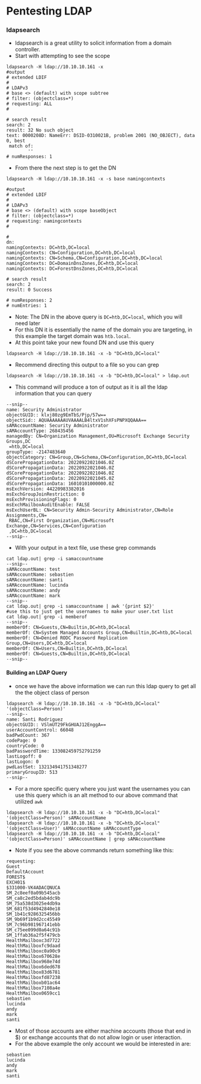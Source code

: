 # Pentesting LDAP

### ldapsearch&#x20;

* ldapsearch is a great utility to solicit information from a domain controller.
* Start with attempting to see the scope

```
ldapsearch -H ldap://10.10.10.161 -x 
#output 
# extended LDIF
#
# LDAPv3
# base <> (default) with scope subtree
# filter: (objectclass=*)
# requesting: ALL
#

# search result
search: 2
result: 32 No such object
text: 0000208D: NameErr: DSID-0310021B, problem 2001 (NO_OBJECT), data 0, best 
 match of:
        ''
# numResponses: 1
```

* From there the next step is to get the DN

```
ldapsearch -H ldap://10.10.10.161 -x -s base namingcontexts

#output
# extended LDIF
#
# LDAPv3
# base <> (default) with scope baseObject
# filter: (objectclass=*)
# requesting: namingcontexts 
#

#
dn:
namingContexts: DC=htb,DC=local
namingContexts: CN=Configuration,DC=htb,DC=local
namingContexts: CN=Schema,CN=Configuration,DC=htb,DC=local
namingContexts: DC=DomainDnsZones,DC=htb,DC=local
namingContexts: DC=ForestDnsZones,DC=htb,DC=local

# search result
search: 2
result: 0 Success

# numResponses: 2
# numEntries: 1

```

* Note: The DN in the above query is `DC=htb,DC=local`, which you will need later&#x20;
* For this DN it is essentially the name of the domain you are targeting, in this example the target domain was `htb.local`.
* At this point take your new found DN and use this query&#x20;

```
ldapsearch -H ldap://10.10.10.161 -x -b "DC=htb,DC=local"
```

* Recommend directing this output to a file so you can grep

```
ldapsearch -H ldap://10.10.10.161 -x -b "DC=htb,DC=local" > ldap.out
```

* This command will produce a ton of output as it is all the ldap information that you can query

```
--snip--
name: Security Administrator
objectGUID:: klxj80zg9EmTbS/Pjp/57w==
objectSid:: AQUAAAAAAAUVAAAALB4ltxV1shXFsPNPXQQAAA==
sAMAccountName: Security Administrator
sAMAccountType: 268435456
managedBy: CN=Organization Management,OU=Microsoft Exchange Security Groups,DC
 =htb,DC=local
groupType: -2147483640
objectCategory: CN=Group,CN=Schema,CN=Configuration,DC=htb,DC=local
dSCorePropagationData: 20220922021046.0Z
dSCorePropagationData: 20220922021046.0Z
dSCorePropagationData: 20220922021046.0Z
dSCorePropagationData: 20220922021045.0Z
dSCorePropagationData: 16010101000000.0Z
msExchVersion: 44220983382016
msExchGroupJoinRestriction: 0
msExchProvisioningFlags: 0
msExchMailboxAuditEnable: FALSE
msExchUserBL: CN=Security Admin-Security Administrator,CN=Role Assignments,CN=
 RBAC,CN=First Organization,CN=Microsoft Exchange,CN=Services,CN=Configuration
 ,DC=htb,DC=local
--snip--
```

* With your output in a text file, use these grep commands&#x20;

```
cat ldap.out| grep -i samaccountname 
--snip--
sAMAccountName: test
sAMAccountName: sebastien
sAMAccountName: santi
sAMAccountName: lucinda
sAMAccountName: andy
sAMAccountName: mark
--snip--
cat ldap.out| grep -i samaccountname | awk '{print $2}'
#use this to just get the usernames to make your user.txt list
cat ldap.out| grep -i memberof   
--snip--   
memberOf: CN=Guests,CN=Builtin,DC=htb,DC=local
memberOf: CN=System Managed Accounts Group,CN=Builtin,DC=htb,DC=local
memberOf: CN=Denied RODC Password Replication Group,CN=Users,DC=htb,DC=local
memberOf: CN=Users,CN=Builtin,DC=htb,DC=local
memberOf: CN=Guests,CN=Builtin,DC=htb,DC=local
--snip--
```

#### Building an LDAP Query

* once we have the above information we can run this ldap query to get all the the object class of person&#x20;

```
ldapsearch -H ldap://10.10.10.161 -x -b "DC=htb,DC=local" '(objectClass=Person)'
--snip--
name: Santi Rodriguez
objectGUID:: VSlmUT29FkGHUAJ12EnggA==
userAccountControl: 66048
badPwdCount: 367
codePage: 0
countryCode: 0
badPasswordTime: 133082459752791259
lastLogoff: 0
lastLogon: 0
pwdLastSet: 132134941751348277
primaryGroupID: 513
--snip--
```

* For a more specific query where you just want the usernames you can use this query which is an alt method to our above command that utilized `awk`

```
ldapsearch -H ldap://10.10.10.161 -x -b "DC=htb,DC=local" '(objectClass=Person)' sAMAccountName
ldapsearch -H ldap://10.10.10.161 -x -b "DC=htb,DC=local" '(objectClass=User)' sAMAccountName sAMAccountType
ldapsearch -H ldap://10.10.10.161 -x -b "DC=htb,DC=local" '(objectClass=Person)' sAMAccountName | grep sAMAccountName
```

* Note if you see the above commands return something like this:

```
requesting:
Guest
DefaultAccount
FOREST$
EXCH01$
$331000-VK4ADACQNUCA
SM_2c8eef0a09b545acb
SM_ca8c2ed5bdab4dc9b
SM_75a538d3025e4db9a
SM_681f53d4942840e18
SM_1b41c9286325456bb
SM_9b69f1b9d2cc45549
SM_7c96b981967141ebb
SM_c75ee099d0a64c91b
SM_1ffab36a2f5f479cb
HealthMailboxc3d7722
HealthMailboxfc9daad
HealthMailboxc0a90c9
HealthMailbox670628e
HealthMailbox968e74d
HealthMailbox6ded678
HealthMailbox83d6781
HealthMailboxfd87238
HealthMailboxb01ac64
HealthMailbox7108a4e
HealthMailbox0659cc1
sebastien
lucinda
andy
mark
santi

```

* Most of those accounts are either machine accounts (those that end in $) or exchange accounts that do not allow login or user interaction.
* For the above example the only account we would be interested in are:

```
sebastien
lucinda
andy
mark
santi
```

